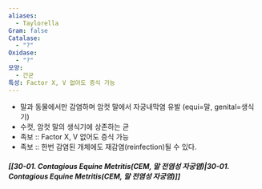 ```yaml
---
aliases:
  - Taylorella
Gram: false
Catalase:
  - "?"
Oxidase:
  - "?"
모양:
  - 간균
특성: Factor X, V 없어도 증식 가능
---
```

- 말과 동물에서만 감염하며 암컷 말에서 자궁내막염 유발 (equi=말, genital=생식기)
- 수컷, 암컷 말의 생식기에 상존하는 균
- 족보 :: Factor X, V 없어도 증식 가능
- 족보 :: 한번 감염된 개체에도 재감염(reinfection)될 수 있다.
##### [[30-01. Contagious Equine Metritis(CEM, 말 전염성 자궁염)|30-01. Contagious Equine Metritis(CEM, 말 전염성 자궁염)]]
